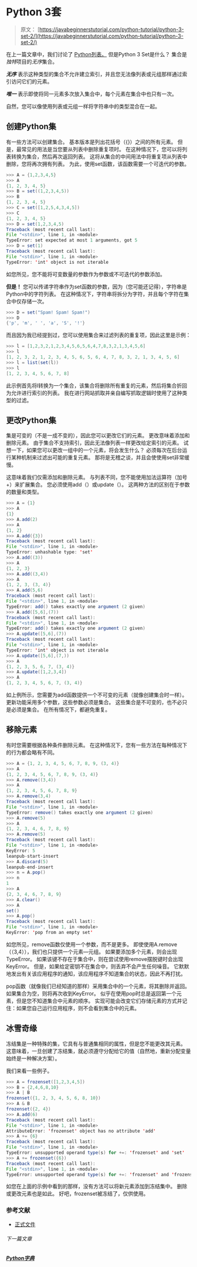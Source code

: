 # Python 3套

> 原文： [https://javabeginnerstutorial.com/python-tutorial/python-3-set-2/](https://javabeginnerstutorial.com/python-tutorial/python-3-set-2/)

在上一篇文章中，我们讨论了 [Python列表。](https://javabeginnerstutorial.com/python-tutorial/python-list-2/) 但是Python 3 Set是什么？ 集合是*独特*项目的*无序*集合。

***无序*** 表示这种类型的集合不允许建立索引，并且您无法像列表或元组那样通过索引访问它们的元素。

***唯一*** 表示即使将同一元素多次放入集合中，每个元素在集合中也只有一次。

自然，您可以像使用列表或元组一样将字符串中的类型混合在一起。

## 创建Python集

有一些方法可以创建集合。 基本版本是列出花括号（{}）之间的所有元素。 但是，最常见的用法是当您要从列表中删除重复项时。 在这种情况下，您可以将列表转换为集合，然后再次返回列表。 这将从集合的中间用法中将重复项从列表中删除，您将再次拥有列表。 为此，使用set函数，该函数需要一个可迭代的参数。

```java
>>> A = {1,2,3,4,5}
>>> A
{1, 2, 3, 4, 5}
>>> B = set((1,2,3,4,5))
>>> B
{1, 2, 3, 4, 5}
>>> C = set([1,2,5,4,3,4,5])
>>> C
{1, 2, 3, 4, 5}
>>> D = set(1,2,3,4,5)
Traceback (most recent call last):
File "<stdin>", line 1, in <module>
TypeError: set expected at most 1 arguments, got 5
>>> D = set(1)
Traceback (most recent call last):
File "<stdin>", line 1, in <module>
TypeError: 'int' object is not iterable
```

如您所见，您不能将可变数量的参数作为参数或不可迭代的参数添加。

**但是！** 您可以传递字符串作为set函数的参数，因为（您可能还记得），字符串是Python中的字符列表。 在这种情况下，字符串将拆分为字符，并且每个字符在集合中仅存储一次。

```java
>>> D = set("Spam! Spam! Spam!")
>>> D
{'p', 'm', ' ', 'a', 'S', '!'}
```

而且因为我已经提到过，您可以使用集合来过滤列表的重复项，因此这里是示例：

```java
>>> l = [1,2,3,2,1,2,3,4,5,6,5,6,4,7,8,3,2,1,3,4,5,6]
>>> l
[1, 2, 3, 2, 1, 2, 3, 4, 5, 6, 5, 6, 4, 7, 8, 3, 2, 1, 3, 4, 5, 6]
>>> l = list(set(l))
>>> l
[1, 2, 3, 4, 5, 6, 7, 8]
```

此示例首先将l转换为一个集合，该集合将删除所有重复的元素，然后将集合折回为允许进行索引的列表。 我在进行网站抓取并亲自编写抓取逻辑时使用了这种类型的过滤。

## 更改Python集

集是可变的（不是一成不变的），因此您可以更改它们的元素。 更改意味着添加和删除元素。 由于集合不支持索引，因此无法像列表一样更改给定索引的元素。 试想一下，如果您可以更改一组中的一个元素，将会发生什么？ 必须每次在后台运行某种机制来过滤出可能的重复元素。 那将是无稽之谈，并且会使使用set非常缓慢。

这意味着我们仅需添加和删除元素。 与列表不同，您不能使用加法运算符（加号+）来扩展集合。 您必须使用add（）或update（）。 这两种方法的区别在于参数的数量和类型。

```java
>>> A = {1}
>>> A
{1}
>>> A.add(2)
>>> A
{1, 2}
>>> A.add({3})
Traceback (most recent call last):
File "<stdin>", line 1, in <module>
TypeError: unhashable type: 'set'
>>> A.add((3))
>>> A
{1, 2, 3}
>>> A.add((3,4))
>>> A
{1, 2, 3, (3, 4)}
>>> A.add(5,6)
Traceback (most recent call last):
File "<stdin>", line 1, in <module>
TypeError: add() takes exactly one argument (2 given)
>>> A.add([5,6],(7))
Traceback (most recent call last):
File "<stdin>", line 1, in <module>
TypeError: add() takes exactly one argument (2 given)
>>> A.update([5,6],(7))
Traceback (most recent call last):
File "<stdin>", line 1, in <module>
TypeError: 'int' object is not iterable
>>> A.update([5,6],(7,))
>>> A
{1, 2, 3, 5, 6, 7, (3, 4)}
>>> A.update([1,2,3,4])
>>> A
{1, 2, 3, 4, 5, 6, 7, (3, 4)}
```

如上例所示，您需要为add函数提供一个不可变的元素（就像创建集合时一样）。 更新功能采用多个参数，这些参数必须是集合。 这些集合是不可变的，也不必只是必须是集合。 在所有情况下，都避免重复。

## 移除元素

有时您需要根据各种条件删除元素。 在这种情况下，您有一些方法在每种情况下的行为都会略有不同。

```java
>>> A = {1, 2, 3, 4, 5, 6, 7, 8, 9, (3, 4)}
>>> A
{1, 2, 3, 4, 5, 6, 7, 8, 9, (3, 4)}
>>> A.remove((3,4))
>>> A
{1, 2, 3, 4, 5, 6, 7, 8, 9}
>>> A.remove(3,4)
Traceback (most recent call last):
File "<stdin>", line 1, in <module>
TypeError: remove() takes exactly one argument (2 given)
>>> A.remove(5)
>>> A
{1, 2, 3, 4, 6, 7, 8, 9}
>>> A.remove(5)
Traceback (most recent call last):
File "<stdin>", line 1, in <module>
KeyError: 5
leanpub-start-insert
>>> A.discard(5)
leanpub-end-insert
>>> n = A.pop()
>>> n
1
>>> A
{2, 3, 4, 6, 7, 8, 9}
>>> A.clear()
>>> A
set()
>>> A.pop()
Traceback (most recent call last):
File "<stdin>", line 1, in <module>
KeyError: 'pop from an empty set'
```

如您所见，remove函数仅使用一个参数，而不是更多。 即使使用A.remove（（3,4）），我们也只提供一个元素—元组。 如果要添加多个元素，则会出现TypeError。 如果该键不存在于集合中，则在尝试使用remove摆脱键时会出现KeyError。 但是，如果给定密钥不在集合中，则丢弃不会产生任何噪音。 它默默地发出有关该应用程序的通知，该应用程序不知道集合的状态，因此不再打扰。

pop函数（就像我们已经知道的那样）采用集合中的一个元素，将其删除并返回。 如果集合为空，则将再次收到KeyError。 似乎在使用pop时总是返回第一个元素，但是您不知道集合中元素的顺序。 实现可能会改变它们存储元素的方式并记住：如果您自己运行应用程序，则不会看到集合中的元素。

## 冰雪奇缘

冻结集是一种特殊的集，它具有与普通集相同的属性，但是您不能更改其元素。 这意味着，一旦创建了冻结集，就必须遵守分配给它的值（自然地，重新分配变量始终是一种解决方案）。

我们来看一些例子。

```java
>>> A = frozenset([1,2,3,4,5])
>>> B = {2,4,6,8,10}
>>> A | B
frozenset({1, 2, 3, 4, 5, 6, 8, 10})
>>> A & B
frozenset({2, 4})
>>> A.add(6)
Traceback (most recent call last):
File "<stdin>", line 1, in <module>
AttributeError: 'frozenset' object has no attribute 'add'
>>> A += {6}
Traceback (most recent call last):
File "<stdin>", line 1, in <module>
TypeError: unsupported operand type(s) for +=: 'frozenset' and 'set'
>>> A += frozenset({6})
Traceback (most recent call last):
File "<stdin>", line 1, in <module>
TypeError: unsupported operand type(s) for +=: 'frozenset' and 'frozenset'
```

如您在上面的示例中看到的那样，没有方法可以将新元素添加到冻结集中。 删除或更改元素也是如此。 好吧，frozenset被冻结了，仅供使用。

### 参考文献

*   [正式文件](https://docs.python.org/3/tutorial/datastructures.html)

###### 下一篇文章

##### [Python字典](https://javabeginnerstutorial.com/python-tutorial/python3-dictionary-2/ "Python dictionary")